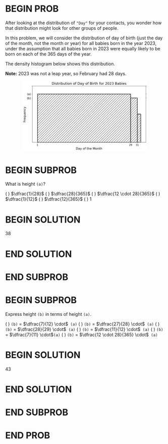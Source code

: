 # BEGIN PROB

After looking at the distribution of `"Day"` for your contacts, you
wonder how that distribution might look for other groups of people.

In this problem, we will consider the distribution of day of birth (just
the day of the month, not the month or year) for all babies born in the
year 2023, under the assumption that all babies born in 2023 were
equally likely to be born on each of the 365 days of the year.

The density histogram below shows this distribution.

**Note:** 2023 was not a leap year, so February had 28 days.

<center><img src="../../docs/assets/images/sp24-midterm/baby_hist.png" width=400></center>

# BEGIN SUBPROB

What is height `(a)`?

( ) $\dfrac{1}{28}$ 
( ) $\dfrac{28}{365}$ 
( ) $\dfrac{12 \cdot 28}{365}$
( ) $\dfrac{1}{12}$ 
( ) $\dfrac{12}{365}$ 
( ) $1$

# BEGIN SOLUTION

<average>38</average>

# END SOLUTION

# END SUBPROB

# BEGIN SUBPROB

Express height `(b)` in terms of height `(a)`.

( ) `(b)` =  $\dfrac{7}{12} \cdot$` (a)`
( ) `(b)` =  $\dfrac{27}{28} \cdot$` (a)`
( ) `(b)` =  $\dfrac{28}{29} \cdot$` (a)`
( ) `(b)` =  $\dfrac{11}{12} \cdot$` (a)`
( ) `(b)` =  $\dfrac{7}{11} \cdot$`(a)`
( ) `(b)` =  $\dfrac{12 \cdot 28}{365} \cdot$` (a)`

# BEGIN SOLUTION

<average>43</average>

# END SOLUTION

# END SUBPROB

# END PROB
